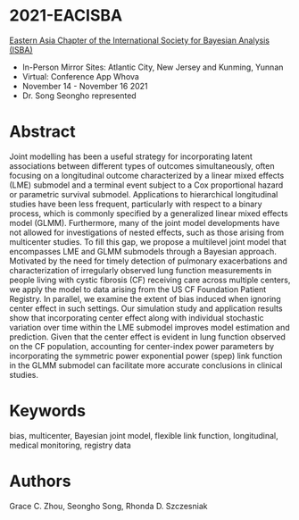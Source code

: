 # 2021-EACISBA
[Eastern Asia Chapter of the International Society for Bayesian Analysis (ISBA)](https://events.stat.uconn.edu/EACISBA2021/index.html)
* In-Person Mirror Sites: Atlantic City, New Jersey and Kunming, Yunnan
* Virtual: Conference App Whova
* November 14 - November 16 2021
* Dr. Song Seongho represented

# Abstract
Joint modelling has been a useful strategy for incorporating latent associations between different
types of outcomes simultaneously, often focusing on a longitudinal outcome characterized by a
linear mixed effects (LME) submodel and a terminal event subject to a Cox proportional hazard
or parametric survival submodel. Applications to hierarchical longitudinal studies have been less
frequent, particularly with respect to a binary process, which is commonly specified by a generalized
linear mixed effects model (GLMM). Furthermore, many of the joint model developments have not
allowed for investigations of nested effects, such as those arising from multicenter studies. To fill this
gap, we propose a multilevel joint model that encompasses LME and GLMM submodels through a
Bayesian approach. Motivated by the need for timely detection of pulmonary exacerbations and
characterization of irregularly observed lung function measurements in people living with cystic
fibrosis (CF) receiving care across multiple centers, we apply the model to data arising from the
US CF Foundation Patient Registry. In parallel, we examine the extent of bias induced when ignoring
center effect in such settings. Our simulation study and application results show that incorporating
center effect along with individual stochastic variation over time within the LME submodel improves
model estimation and prediction. Given that the center effect is evident in lung function observed
on the CF population, accounting for center-index power parameters by incorporating the symmetric
power exponential power (spep) link function in the GLMM submodel can facilitate more accurate
conclusions in clinical studies.

# Keywords
bias, multicenter, Bayesian joint model, flexible link function, longitudinal, medical monitoring, registry
data

# Authors
Grace C. Zhou, Seongho Song, Rhonda D. Szczesniak
